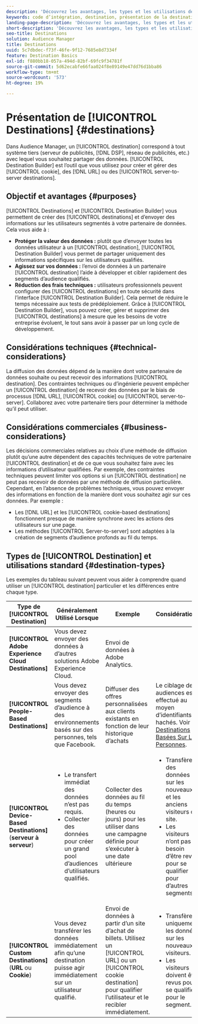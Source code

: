 ```yaml
---
description: 'Découvrez les avantages, les types et les utilisations des destinations : tout système tiers, tel qu’un serveur de publicités ou un DSP, où vous partagez des données. Utilisez Destination Builder pour créer et gérer des destinations de cookie, d’URL ou de serveur à serveur.'
keywords: code d’intégration, destination, présentation de la destination, destination, destination, destination, destination, destination, destination, destination, destination, destination, destination, destination, destination, destination, destination
landing-page-description: 'Découvrez les avantages, les types et les utilisations des destinations : tout système tiers, tel qu’un serveur de publicités ou un DSP, où vous partagez des données. Utilisez Destination Builder pour créer et gérer des destinations de cookie, d’URL ou de serveur à serveur.'
short-description: 'Découvrez les avantages, les types et les utilisations des destinations : tout système tiers, tel qu’un serveur de publicités ou un DSP, où vous partagez des données. Utilisez Destination Builder pour créer et gérer des destinations de cookie, d’URL ou de serveur à serveur.'
seo-title: Destinations
solution: Audience Manager
title: Destinations
uuid: 5c7dbdec-f73f-46fe-9f12-7685e8d7334f
feature: Destination Basics
exl-id: f880bb18-057a-494d-82bf-69fc9f34781f
source-git-commit: 5d62ecabfe66faa024f8e89149e47dd76d1bba86
workflow-type: tm+mt
source-wordcount: '573'
ht-degree: 19%

---
```


# Présentation de [!UICONTROL Destinations] {#destinations}

Dans Audience Manager, un [!UICONTROL destination] correspond à tout système tiers (serveur de publicités, [!DNL DSP], réseau de publicités, etc.) avec lequel vous souhaitez partager des données. [!UICONTROL Destination Builder] est l’outil que vous utilisez pour créer et gérer des [!UICONTROL cookie], des [!DNL URL] ou des [!UICONTROL server-to-server destinations].

## Objectif et avantages {#purposes}

<!-- c_destinations.xml -->

[!UICONTROL Destinations] et [!UICONTROL Destination Builder] vous permettent de créer des [!UICONTROL destinations] et d’envoyer des informations sur les utilisateurs segmentés à votre partenaire de données. Cela vous aide à :

* **Protéger la valeur des données :** plutôt que d’envoyer toutes les données utilisateur à un [!UICONTROL destination], [!UICONTROL Destination Builder] vous permet de partager uniquement des informations spécifiques sur les utilisateurs qualifiés.
* **Agissez sur vos données :** l’envoi de données à un partenaire [!UICONTROL destination] l’aide à développer et cibler rapidement des segments d’audience qualifiés.
* **Réduction des frais techniques :** utilisateurs professionnels peuvent configurer des [!UICONTROL destinations] en toute sécurité dans l’interface [!UICONTROL Destination Builder]. Cela permet de réduire le temps nécessaire aux tests de prédéploiement. Grâce à [!UICONTROL Destination Builder], vous pouvez créer, gérer et supprimer des [!UICONTROL destinations] à mesure que les besoins de votre entreprise évoluent, le tout sans avoir à passer par un long cycle de développement.

## Considérations techniques {#technical-considerations}

<!-- destination-delivery-methods.xml -->

La diffusion des données dépend de la manière dont votre partenaire de données souhaite ou peut recevoir des informations [!UICONTROL destination]. Des contraintes techniques ou d’ingénierie peuvent empêcher un [!UICONTROL destination] de recevoir des données par le biais de processus [!DNL URL], [!UICONTROL cookie] ou [!UICONTROL server-to-server]. Collaborez avec votre partenaire tiers pour déterminer la méthode qu’il peut utiliser.

## Considérations commerciales {#business-considerations}

Les décisions commerciales relatives au choix d’une méthode de diffusion plutôt qu’une autre dépendent des capacités techniques de votre partenaire [!UICONTROL destination] et de ce que vous souhaitez faire avec les informations d’utilisateur qualifiées. Par exemple, des contraintes techniques peuvent limiter vos options si un [!UICONTROL destination] ne peut pas recevoir de données par une méthode de diffusion particulière. Cependant, en l’absence de problèmes techniques, vous pouvez envoyer des informations en fonction de la manière dont vous souhaitez agir sur ces données. Par exemple :

* Les [!DNL URL] et les [!UICONTROL cookie-based destinations] fonctionnent presque de manière synchrone avec les actions des utilisateurs sur une page.
* Les méthodes [!UICONTROL Server-to-server] sont adaptées à la création de segments d’audience profonds au fil du temps.

## Types de [!UICONTROL Destination] et utilisations standard {#destination-types}

Les exemples du tableau suivant peuvent vous aider à comprendre quand utiliser un [!UICONTROL destination] particulier et les différences entre chaque type.

| Type de [!UICONTROL Destination] | Généralement Utilisé Lorsque | Exemple | Considérations |
|--- |--- |--- |--- |
| **[!UICONTROL Adobe Experience Cloud Destinations]** | Vous devez envoyer des données à d’autres solutions Adobe Experience Cloud. | Envoi de données à Adobe Analytics. |  |
| **[!UICONTROL People-Based Destinations]** | Vous devez envoyer des segments d’audience à des environnements basés sur des personnes, tels que Facebook. | Diffuser des offres personnalisées aux clients existants en fonction de leur historique d’achats | Le ciblage des audiences est effectué au moyen d’identifiants hachés. Voir [Destinations Basées Sur Les Personnes](people-based-destinations-overview.md). |
| **[!UICONTROL Device-Based Destinations]** (**serveur à serveur**) | <ul><li>Le transfert immédiat des données n’est pas requis.</li><li>Collecter des données pour créer un grand pool d’audiences d’utilisateurs qualifiés.</li></ul> | Collecter des données au fil du temps (heures ou jours) pour les utiliser dans une campagne définie pour s’exécuter à une date ultérieure | <ul><li>Transfère des données sur les nouveaux et les anciens visiteurs du site. </li><li>Les visiteurs n’ont pas besoin d’être revus pour se qualifier pour d’autres segments.</li></ul> |
| **[!UICONTROL Custom Destinations]** (**URL** ou **Cookie**) | Vous devez transférer les données immédiatement afin qu’une destination puisse agir immédiatement sur un utilisateur qualifié. | Envoi de données à partir d’un site d’achat de billets. Utilisez un [!UICONTROL URL] ou un [!UICONTROL cookie destination] pour qualifier l’utilisateur et le recibler immédiatement. | <ul><li>Transfère uniquement les données sur les nouveaux visiteurs. </li><li>Les visiteurs doivent être revus pour se qualifier pour le segment.</li></ul> |
